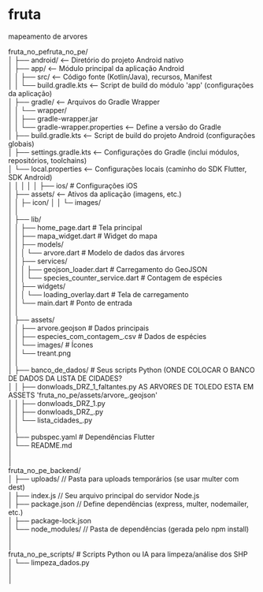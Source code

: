 # fruta
mapeamento de arvores


fruta_no_pefruta_no_pe/		
│   ├── android/              <-- Diretório do projeto Android nativo    
│   ├── app/              <-- Módulo principal da aplicação Android    
│   │   ├── src/          <-- Código fonte (Kotlin/Java), recursos, Manifest    
│   │   └── build.gradle.kts  <-- Script de build do módulo 'app' (configurações da aplicação)    
│   ├── gradle/           <-- Arquivos do Gradle Wrapper    
│   │   └── wrapper/    
│   │       ├── gradle-wrapper.jar    
│   │       └── gradle-wrapper.properties <-- Define a versão do Gradle    
│   ├── build.gradle.kts  <-- Script de build do projeto Android (configurações globais)    
│   ├── settings.gradle.kts <-- Configurações do Gradle (inclui módulos, repositórios, toolchains)    
│   └── local.properties  <-- Configurações locais (caminho do SDK Flutter, SDK Android)    
│ 	│
│   │
│   ├── ios/                   # Configurações iOS	  
│   ├── assets/               <-- Ativos da aplicação (imagens, etc.)      
│   │  ├─ icon/
│   │  └─ images/    
│   │    
│   ├── lib/		  
│   │  ├── home_page.dart     # Tela principal		  
│   │  ├── mapa_widget.dart   # Widget do mapa		  
│   │  ├── models/		  
│   │  │   └── arvore.dart    # Modelo de dados das árvores		  
│   │  ├── services/		  
│   │  │   ├── geojson_loader.dart # Carregamento do GeoJSON		  
│   │  │   └── species_counter_service.dart # Contagem de espécies		  
│   │  ├── widgets/		  
│   │  │   └── loading_overlay.dart # Tela de carregamento		  
│   │  └── main.dart          # Ponto de entrada		  
│   │    		  
│   ├── assets/		
│   │  ├── arvore.geojson     # Dados principais		  
│   │  ├── especies_com_contagem_.csv # Dados de espécies				  
│   │  └── images/            # Ícones		  
│   │      └── treant.png		  
│   │		  
│   ├── banco_de_dados/        # Seus scripts Python  (ONDE COLOCAR O BANCO DE DADOS DA LISTA DE CIDADES? 		  
│   │  ├── donwloads_DRZ_1_faltantes.py                   AS ARVORES DE TOLEDO ESTA EM ASSETS 'fruta_no_pe/assets/arvore_.geojson'		  
│   │  ├── donwloads_DRZ_1.py		  
│   │  ├── donwloads_DRZ_.py		
│   │  └── lista_cidades_.py		        
│   │		  
│   ├── pubspec.yaml           # Dependências Flutter    
│   └── README.md    
│    
│    
fruta_no_pe_backend/    
│   ├── uploads/             // Pasta para uploads temporários (se usar multer com dest)    
│   ├── index.js             // Seu arquivo principal do servidor Node.js  
│   ├── package.json         // Define dependências (express, multer, nodemailer, etc.)    
│   ├── package-lock.json      
│   └── node_modules/        // Pasta de dependências (gerada pelo npm install)      
│    
│    
fruta_no_pe_scripts/       # Scripts Python ou IA para limpeza/análise dos SHP    
│   └── limpeza_dados.py    
│    
│    
